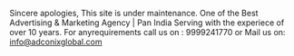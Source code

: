 Sincere apologies, This site is under maintenance.
One of the Best Advertising & Marketing Agency | Pan India Serving with the experiece of over 10 years.
For anyrequirements call us on : 9999241770 or Mail us on: info@adconixglobal.com
